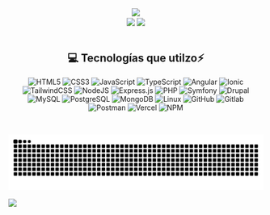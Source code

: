 <!-- Stats -->
<div align="center">
  <img src="https://github-readme-stats.vercel.app/api?username=29jbarrera&theme=ayu-mirage&hide_border=true&include_all_commits=true&count_private=true" width="55%" /></br>

  <img src="https://github-readme-streak-stats.herokuapp.com/?user=29jbarrera&theme=ayu-mirage&hide_border=true" width="50%" />
  <img src="https://github-readme-stats.vercel.app/api/top-langs/?username=29jbarrera&theme=ayu-mirage&hide_border=true&include_all_commits=true&count_private=true&layout=compact" width="36%" /> </br>
</div>

<br>

<!-- Tecnologies -->
<div align="center">
  
## 💻 Tecnologías que utilzo⚡
![HTML5](https://img.shields.io/badge/html5-%23E34F26.svg?style=for-the-badge&logo=html5&logoColor=white) 
![CSS3](https://img.shields.io/badge/css3-%231572B6.svg?style=for-the-badge&logo=css3&logoColor=white) 
![JavaScript](https://img.shields.io/badge/javascript-%23323330.svg?style=for-the-badge&logo=javascript&logoColor=%23F7DF1E) 
![TypeScript](https://img.shields.io/badge/typescript-%23007ACC.svg?style=for-the-badge&logo=typescript&logoColor=white) 
![Angular](https://img.shields.io/badge/angular-%23DD0031.svg?style=for-the-badge&logo=angular&logoColor=white) 
![Ionic](https://img.shields.io/badge/ionic-%23256D7B.svg?style=for-the-badge&logo=ionic&logoColor=white) 
![TailwindCSS](https://img.shields.io/badge/tailwindcss-%2338B2AC.svg?style=for-the-badge&logo=tailwindcss&logoColor=white) 
![NodeJS](https://img.shields.io/badge/node.js-6DA55F?style=for-the-badge&logo=node.js&logoColor=white) 
![Express.js](https://img.shields.io/badge/express.js-%23404d59.svg?style=for-the-badge&logo=express&logoColor=%2361DAFB) 
![PHP](https://img.shields.io/badge/php-%23777BB4.svg?style=for-the-badge&logo=php&logoColor=white) 
![Symfony](https://img.shields.io/badge/symfony-%23000000.svg?style=for-the-badge&logo=symfony&logoColor=white) 
![Drupal](https://img.shields.io/badge/drupal-%231A4A7E.svg?style=for-the-badge&logo=drupal&logoColor=white) 
![MySQL](https://img.shields.io/badge/mysql-4479A1.svg?style=for-the-badge&logo=mysql&logoColor=white) 
![PostgreSQL](https://img.shields.io/badge/postgresql-%23316192.svg?style=for-the-badge&logo=postgresql&logoColor=white) 
![MongoDB](https://img.shields.io/badge/MongoDB-%234ea94b.svg?style=for-the-badge&logo=mongodb&logoColor=white) 
![Linux](https://img.shields.io/badge/linux-%23FCC624.svg?style=for-the-badge&logo=linux&logoColor=white) 
![GitHub](https://img.shields.io/badge/github-%23121011.svg?style=for-the-badge&logo=github&logoColor=white) 
![Gitlab](https://img.shields.io/badge/GitLab-%23FCA121.svg?style=for-the-badge&logo=gitlab&logoColor=white)
![Postman](https://img.shields.io/badge/Postman-FF6C37?style=for-the-badge&logo=postman&logoColor=white)
![Vercel](https://img.shields.io/badge/vercel-%23000000.svg?style=for-the-badge&logo=vercel&logoColor=white)
![NPM](https://img.shields.io/badge/NPM-%23CB3837.svg?style=for-the-badge&logo=npm&logoColor=white)

</div>

<br>

<!-- Snake Animation -->
<div align="center">
    
  ![snake gif](https://github.com/29jbarrera/29jbarrera/blob/output/github-snake-dark.svg)
</div>

<!-- Visit Counter -->
<img src="https://komarev.com/ghpvc/?username=29jbarrera&label=Profile%20Views&color=blue&style=flat" />
